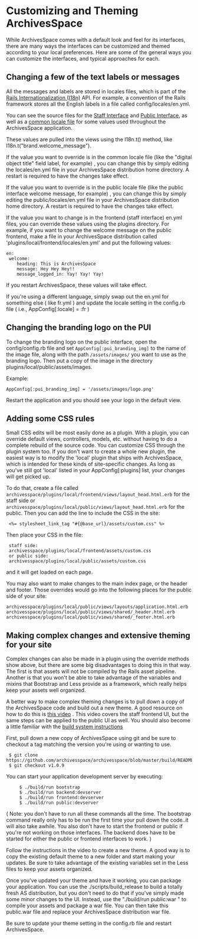 Customizing and Theming ArchivesSpace
==============================================================

While ArchivesSpace comes with a default look and feel for its interfaces, there are many ways the interfaces can be customized and themed according to your local preferences. Here are some of the general ways you can customize the interfaces, and typical approaches for each.

## Changing a few of the text labels or messages

All the messages and labels are stored in locales files, which is part of the [Rails Internationalization (I18n)](http://guides.rubyonrails.org/i18n.html) API. For example, a convention of the Rails framework stores all the English labels in a file called config/locales/en.yml.

You can see the source files for the
[ Staff Interface](https://github.com/archivesspace/archivesspace/tree/master/frontend/config/locales) and
[Public Interface](https://github.com/archivesspace/archivesspace/tree/master/public/config/locales),
as well as a [common locale file](https://github.com/archivesspace/archivesspace/blob/master/common/locales) for some values used throughout the ArchivesSpace application.

These values are pulled into the views using the I18n.t() method, like I18n.t("brand.welcome_message").

If the value you want to override is in the common locale file (like the "digital object title" field label, for example) , you can change this by simply editing the locales/en.yml file in your ArchivesSpace distribution home directory. A restart is required to have the changes take effect.  

If the value you want to override is in the public locale file (like the public interface welcome message, for example) , you can change this by simply editing the public/locales/en.yml file in your ArchivesSpace distribution home directory. A restart is required to have the changes take effect.  

If the value you want to change is in the frontend (staff interface) en.yml files, you can override these values using the plugins directory. For example, if you want to change the welcome message on the public frontend, make a file in your ArchivesSpace distribution called 'plugins/local/frontend/locales/en.yml' and put the following values:

    en:
     welcome:
     	heading: This is ArchivesSpace
     	message: Hey Hey Hey!!
     	message_logged_in: Yay! Yay! Yay!

If you restart ArchivesSpace, these values will take effect.

If you're using a different language, simply swap out the en.yml for something else ( like fr.yml ) and update the locale setting in the config.rb file ( i.e.,  AppConfig[:locale] = :fr )

## Changing the branding logo on the PUI

To change the branding logo on the public interface, open the config/config.rb file and set `AppConfig[:pui_branding_img]` to the name of the image file, along with the path `/assets/images/` you want to use as the branding logo. Then put a copy of the image in the directory plugins/local/public/assets/images.

Example:

`AppConfig[:pui_branding_img] = '/assets/images/logo.png'`

Restart the application and you should see your logo in the default view.

## Adding some CSS rules

Small CSS edits will be most easily done as a plugin. With a plugin, you can override default views, controllers, models, etc. without having to do a complete rebuild of the source code. You can customize CSS through the plugin system too. If you don't want to create a whole new plugin, the easiest way is to modify the 'local' plugin that ships with ArchivesSpace, which is intended for these kinds of site-specific changes. As long as you've still got 'local' listed in your AppConfig[:plugins] list, your changes will get picked up.

To do that, create a file called `archivesspace/plugins/local/frontend/views/layout_head.html.erb` for the staff side or `archivesspace/plugins/local/public/views/layout_head.html.erb` for the public. Then you can add the line to include the CSS in the site:

     <%= stylesheet_link_tag "#{@base_url}/assets/custom.css" %>

Then place your CSS in the file:

     staff side:
     archivesspace/plugins/local/frontend/assets/custom.css
     or public side:
     archivesspace/plugins/local/public/assets/custom.css

and it will get loaded on each page.

You may also want to make changes to the main index page, or the header and footer. Those overrides would go into the following places for the public side of your site:

    archivesspace/plugins/local/public/views/layouts/application.html.erb
    archivesspace/plugins/local/public/views/shared/_header.html.erb
    archivesspace/plugins/local/public/views/shared/_footer.html.erb

## Making complex changes and extensive theming for your site

Complex changes can also be made in a plugin using the override methods show above, but there are some big disadvantages to doing this in that way. The first is that assets will not be compiled by the Rails asset pipeline. Another is that you won't be able to take advantage of the variables and mixins that Bootstrap and Less provide as a framework, which really helps keep your assets well organized.

A better way to make complex theming changes is to pull down a copy of the ArchivesSpace code and build out a new theme. A good resource on how to do this is [this video](https://www.youtube.com/watch?v=Uny736mZVnk) .
This video covers the staff frontend UI, but the same steps can be applied to the public UI as well. You should also become a little familiar with the [build system instructions ](https://github.com/archivesspace/archivesspace/blob/master/build/BUILD_README.md)

First, pull down a new copy of ArchivesSpace using git and be sure to checkout a tag matching the version you're using or wanting to use.

     $ git clone https://github.com/archivesspace/archivesspace/blob/master/build/README.md
     $ git checkout v1.0.9

You can start your application development server by executing:

	     $ ./build/run bootstrap
	     $ ./build/run backend:devserver
	     $ ./build/run frontend:devserver
	     $ ./build/run public:devserver

( Note: you don't have to run all these commands all the time. The bootstrap command really only has to be run the first time your pull down the code..it will also take awhile.  You also don't have to start the frontend or public if you're not working on those interfaces. The backend does have to be started for either the public or frontend interfaces to work. )

Follow the instructions in the video to create a new theme. A good way is to copy the existing default theme to a new folder and start making your updates. Be sure to take advantage of the existing variables set in the Less files to keep your assets organized.

Once you've updated your theme and have it working, you can package your application. You can use the ./scripts/build_release to build a totally fresh AS distribution, but you don't need to do that if you've simply made some minor changes to the UI. Instead, use the "./build/run public:war " to compile your assets and package a war file. You can then take this public.war file and replace your ArchivesSpace distribution war file.

Be sure to update your theme setting in the config.rb file and restart ArchivesSpace.
